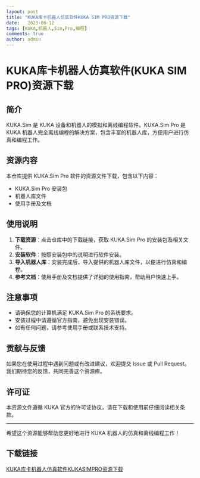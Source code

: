 ```yaml
---
layout: post
title: "KUKA库卡机器人仿真软件KUKA SIM PRO资源下载"
date:   2023-06-12
tags: [KUKA,机器人,Sim,Pro,编程]
comments: true
author: admin
---
```

# KUKA库卡机器人仿真软件(KUKA SIM PRO)资源下载

## 简介
KUKA.Sim 是 KUKA 设备和机器人的模拟和离线编程软件。KUKA.Sim Pro 是 KUKA 机器人完全离线编程的解决方案，包含丰富的机器人库，方便用户进行仿真和编程工作。

## 资源内容
本仓库提供 KUKA.Sim Pro 软件的资源文件下载，包含以下内容：
- KUKA.Sim Pro 安装包
- 机器人库文件
- 使用手册及文档

## 使用说明
1. **下载资源**：点击仓库中的下载链接，获取 KUKA.Sim Pro 的安装包及相关文件。
2. **安装软件**：按照安装包中的说明进行软件安装。
3. **导入机器人库**：安装完成后，导入提供的机器人库文件，以便进行仿真和编程。
4. **参考文档**：使用手册及文档提供了详细的使用指南，帮助用户快速上手。

## 注意事项
- 请确保您的计算机满足 KUKA.Sim Pro 的系统要求。
- 安装过程中请遵循官方指南，避免出现安装错误。
- 如有任何问题，请参考使用手册或联系技术支持。

## 贡献与反馈
如果您在使用过程中遇到问题或有改进建议，欢迎提交 Issue 或 Pull Request。我们期待您的反馈，共同完善这个资源库。

## 许可证
本资源文件遵循 KUKA 官方的许可证协议，请在下载和使用前仔细阅读相关条款。

---

希望这个资源能够帮助您更好地进行 KUKA 机器人的仿真和离线编程工作！

## 下载链接

[KUKA库卡机器人仿真软件KUKASIMPRO资源下载](https://pan.quark.cn/s/41b821a962df)